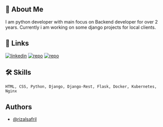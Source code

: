 
## 🚀 About Me
I am python developer with main focus on Backend developer for over 2 years. Currently i am working on some django projects for local clients.


## 🔗 Links
[![linkedin](https://img.shields.io/badge/linkedin-0A66C2?style=for-the-badge&logo=linkedin&logoColor=white)](https://www.linkedin.com/in/safrizal-safrizal-541157160/)
[![repo](https://custom-icon-badges.demolab.com/badge/-My%20Repos-blue?style=for-the-badge&logoColor=white&logo=repo)](https://github.com/rzmobiledev?tab=repositories)
[![repo](https://img.shields.io/badge/gmail-%23EA4335.svg?&style=for-the-badge&logo=gmail&logoColor=white)](mailto:rzmobiledev@gmail.com)

## 🛠 Skills
```HTML, CSS, Python, Django, Django-Rest, Flask, Docker, Kubernetes, Nginx```


## Authors

- [@rizalsafril](https://www.github.com/rzmobiledev)

